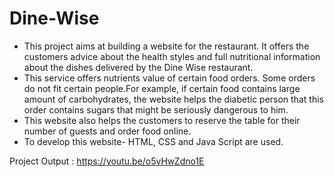 # Dine-Wise
  - This project aims at building a website for the restaurant. It offers the customers advice about the health styles 
  and full nutritional information about the dishes delivered by the Dine Wise restaurant.
  - This service offers nutrients value of certain food orders. Some orders do not fit certain people.For example, 
  if certain food contains large amount of carbohydrates, the website helps the diabetic person that this order contains 
  sugars that might be seriously dangerous to him.
  -  This website also helps the customers to reserve the table for their number of guests and order food online.
  -  To develop this website- HTML, CSS and Java Script are used.
  
Project Output : https://youtu.be/o5vHwZdno1E
  


           
             
